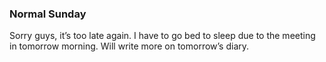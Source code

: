 ### Normal Sunday
Sorry guys, it’s too late again. I have to go bed to sleep due to the meeting in tomorrow morning. Will write more on tomorrow’s diary.
